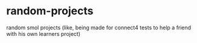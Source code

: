 # random-projects
 random smol projects (like, being made for connect4 tests to help a friend with his own learners project)
